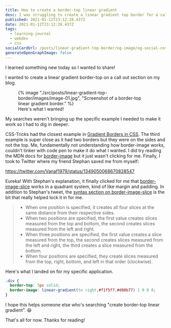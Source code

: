 ```yaml
---
title: How to create a border-top linear gradient
desc: I was struggling to create a linear gradient top border for a call out section. Here's the solution I landed on.
published: 2021-01-12T23:12:28.437Z
date: 2021-01-12T23:12:28.437Z
tags:
  - learning-journal
  - webdev
  - css
socialCardUrl: /posts/linear-gradient-top-border/og-image/og-social-cover.jpg
generateOpenGraphImage: false
---
```

I learned something new today so I wanted to share!

I wanted to create a linear gradient border-top on a call out section on my blog.

<figure>
    {% image "./src/posts/linear-gradient-top-border/images/image-01.jpg", "Screenshot of a border-top linear gradient border." %}
    <figcaption>Here's what I wanted!</figcaption>
</figure>

My searches weren't bringing up the specific example I needed to make it work so I had to dig in deeper.

CSS-Tricks had the closest example in [Gradient Borders in CSS](https://css-tricks.com/gradient-borders-in-css/). The third example is super close as it had two borders but they were on the sides and not the top. Me, fundamentally not understanding how border-image works, couldn't tinker with code pen to make it do what I wanted. I did try reading the MDN docs for [border-image](https://developer.mozilla.org/en-US/docs/Web/CSS/border-image) but it just wasn't clicking for me. Finally, I took to Twitter where my friend Stephan saved me from myself:

https://twitter.com/Vanaf1979/status/1349050068670828547

Eureka! With Stephan's explanation, it finally clicked for me that [border-image-slice](https://developer.mozilla.org/en-US/docs/Web/CSS/border-image-slice) works in a quadrant system, kind of like margin and padding. In addition to Stephan's tweet, the [syntax section on border-image-slice](https://developer.mozilla.org/en-US/docs/Web/CSS/border-image-slice#syntax) is the bit that really helped lock it in for me.

> - When one position is specified, it creates all four slices at the same distance from their respective sides.
> - When two positions are specified, the first value creates slices measured from the top and bottom, the second creates slices measured from the left and right.
> - When three positions are specified, the first value creates a slice measured from the top, the second creates slices measured from the left and right, the third creates a slice measured from the bottom.
> - When four positions are specified, they create slices measured from the top, right, bottom, and left in that order (clockwise).

Here's what I landed on for my specific application.

```css
.div {
  border-top: 3px solid;
  border-image: linear-gradient(to right,#f1f5f7,#d80b77) 1 0 0 0;
}
```

I hope this helps someone else who's searching "create border-top linear gradient". 😆

That's all for now. Thanks for reading!
